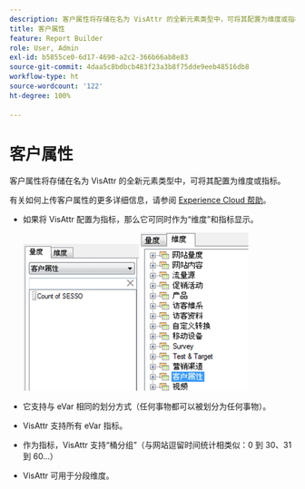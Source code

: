 ```yaml
---
description: 客户属性将存储在名为 VisAttr 的全新元素类型中，可将其配置为维度或指标。
title: 客户属性
feature: Report Builder
role: User, Admin
exl-id: b5855ce0-6d17-4690-a2c2-366b66ab8e83
source-git-commit: 4daa5c8bdbcb483f23a3b8f75dde9eeb48516db8
workflow-type: ht
source-wordcount: '122'
ht-degree: 100%

---
```


# 客户属性

客户属性将存储在名为 VisAttr 的全新元素类型中，可将其配置为维度或指标。

有关如何上传客户属性的更多详细信息，请参阅 [Experience Cloud 帮助](https://experienceleague.adobe.com/docs/core-services/interface/customer-attributes/attributes.html)。

* 如果将 VisAttr 配置为指标，那么它可同时作为“维度”和指标显示。

   ![](assets/ca_metrics.png) ![](assets/ca_dimension.png)

* 它支持与 eVar 相同的划分方式（任何事物都可以被划分为任何事物）。
* VisAttr 支持所有 eVar 指标。
* 作为指标，VisAttr 支持“桶分组”（与网站逗留时间统计相类似：0 到 30、31 到 60…）
* VisAttr 可用于分段维度。
